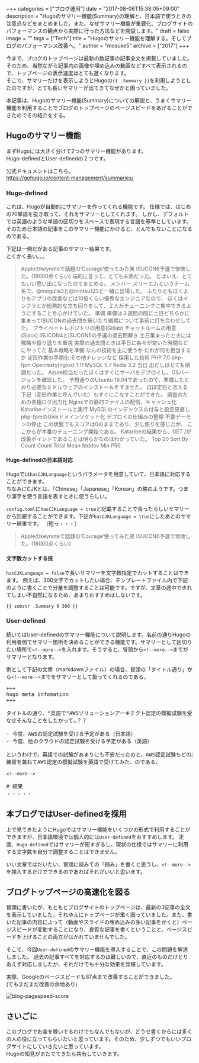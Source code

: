 +++
categories = ["ブログ運用"]
date = "2017-08-06T15:38:05+09:00"
description = "Hugoのサマリー機能(Summary)の理解と、日本語で使うときの注意点などをまとめました。また、なぜサマリー機能が重要化、ブログサイトのパフォーマンスの観点から実際に行った方法などを開設します。"
draft = false
image = ""
tags = ["Tech"]
title = "Hugoのサマリー機能を理解する。そしてブログのパフォーマンス改善へ。"
author = "mosuke5"
archive = ["2017"]
+++

今まで、ブログのトップページは最新の数記事の記事全文を掲載していました。  
そのため、当然ながら記事内の画像や埋め込みの動画などすべて表示されるので、トップページの表示速度はとても遅くなります。  
そこで、サマリーだけを表示しようとHugoの`{{ .Summary }}`を利用しようとしたのですが、とても長いサマリーが出てきてなぜかと困っていました。

本記事は、Hugoのサマリー機能(Summary)についての解説と、うまくサマリー機能を利用することでブログのトップページのページスピードをあげることができたのでその紹介をする。

<!--more-->

## Hugoのサマリー機能
まずHugoには大きく分けて2つのサマリー機能があります。  
Hugo-definedとUser-definedの２つです。

公式ドキュメントはこちら。  
https://gohugo.io/content-management/summaries/

### Hugo-defined
これは、Hugoが自動的にサマリーを作ってくれる機能です。
仕様では、はじめの70単語を抜き取って、それをサマリーとしてくれます。
しかし、デフォルトでは英語のような単語の区切りをスペースで表現する言語を基準としています。
そのため日本語の記事をこのサマリー機能にかけると、とんでもないことになるのである。

下記は一例だがある記事のサマリー結果です。  
とくかく長い。。。

> Appleのkeynoteで話題の’Courage‘使ってみた笑 ISUCON6予選で惨敗した。(18000点くらい) 端的に言って、とても未熟だった。 とはいえ、とてもいい思い出になったのでまとめる。 メンバー スリーエムというチーム名で、@mogulla3と@mintsu123と一緒に出場した。 ふたりともぼくよりもアプリの改善などは10倍くらい優秀なエンジニアなので、 ぼくはインフラとか総務的な立ち回りをして、２人がチューニングに集中できるようにすることを心がけていた。 準備 準備は３週間の間に土日どちらかに集まってISUCONの過去問を解いたり戦略について事前に打ち合わせしてた。 プライベートレポジトリの用意(Gitlab) チャットルームの用意(Slack) ISUCON4とISUCON5の予選の過去問解き 土日集まったときには戦略や振り返りを重視 実際の過去問ときは平日に各々が空いた時間などにやってた 基本戦略を準備 なんの技術を主に使うか だれが何を担当するか 定形作業の手順化 その他ナレッジなど 採用した技術 PHP 7.0 php-fpm Openresty(nginx) 1.11 MySQL 5.7 Redis 3.2 当日 出だしはとても順調だった。 Azure担当だったぼくはすぐにサーバをデプロイし、OSバージョンを確認した。 予想通りのUbuntu 16.04であったので、準備したとおり必要なミドルウェアのインストールをすませた。 ほぼ定石と言える下記（定形作業と呼んでいた）もすぐにこなすことができた。 調査のための各種ログ出力化 Nginxでの静的ファイルの配信、キャッシュ化 Kataribeインストールと実行 MySQLのインデックスの付与と設定見直し php-fpmのUnixドメインソケット化 デプロイの仕組みの整理 不要デーモンの停止 この状態でもスコアは0のままであり、少し焦りを感じたが、 ここからが本番のチューニング開始である。 Kataribeの結果から、GET /が改善ポイントであることは明らかなのはわかっていた。 Top 20 Sort By Count Count Total Mean Stddev Min P50.

#### Hugo-definedの日本語対応
Hugoでは`hasCJKLanguage`というパラメータを用意していて、日本語に対応することができます。  
ちなみにCJKとは、「Chinese」「Japanese」「Korean」の略のようです。つまり漢字を使う言語を表すときに使うらしい。

`config.toml`に`hasCJKLanguage = true`と記載することで長ったらしいサマリーから回避することができます。下記が`hasCJKLanguage = true`にしたあとのサマリー結果です。
（短っ・・・）

> Appleのkeynoteで話題の’Courage‘使ってみた笑 ISUCON6予選で惨敗した。(18000点くらい)

#### 文字数カットする技
`hasCJKLanguage = false`で長いサマリーを文字数指定でカットすることはできます。
例えば、300文字でカットしたい場合、テンプレートファイル内で下記のように書くことで分量を調整することは可能です。ですが、文章の途中できれてしまい不自然になるため、あまりおすすめはしないです。

```text
{{ substr .Summary 0 300 }}
```

### User-defined
続いてはUser-definedのサマリー機能について説明します。名前の通りHugoの利用者側でサマリー箇所を決めることができる機能です。サマリーとして区切りたい場所で<code>&#60;&#33;&#45;&#45;more&#45;&#45;&#62;</code>を入れます。そうすると、冒頭から<code>&#60;&#33;&#45;&#45;more&#45;&#45;&#62;</code>までがサマリーとなります。

例として下記の文章（markdownファイル）の場合、冒頭の「タイトル通り」から<code>&#60;&#33;&#45;&#45;more&#45;&#45;&#62;</code>までをサマリーとして扱ってくれるのである。

<pre>
+++
hugo meta infomation
+++

タイトルの通り、"英語で"AWSソリューションアーキテクト認定の模擬試験を受けてみたので報告です。  
なぜそんなことをしたかって…？？

- 今度、AWSの認定試験を受ける予定がある（日本語）
- 今度、他のクラウドの認定試験を受ける予定がある（英語）

というわけで、英語での試験があまりにも不安だったのと、AWS認定試験もどのみち受けるので、
練習を兼ねてAWS認定の模擬試験を英語で受けてみた、のである。

<code>&#60;&#33;&#45;&#45;more&#45;&#45;&#62;</code>

# 結果
・・・・・
</pre>

## 本ブログではUser-definedを採用
上で見てきたようにHugoではサマリー機能をいくつかの形式で利用することができますが、日本語環境では個人的には`User-defined`をおすすめします。
正直、`Hugo-defined`ではサマリーが短すぎるし、現状の仕様ではサマリーに利用する文字数を自分で調整することはできません。

いい文章ではだいたい、冒頭に読みての「掴み」を書くと思うし、<code>&#60;&#33;&#45;&#45;more&#45;&#45;&#62;</code>を挿入するだけでできるのであればそれがいいと思います。

## ブログトップページの高速化を図る
冒頭に書いたが、もともとブログサイトのトップページは、最新の3記事の全文を表示していました。それゆえにトップページが重く困っていました。また、書いた記事の内容によって（動画やスライドの埋め込みの多い記事をかくと）ページスピードが変動することになり、良質な記事を書くということと、ページスピードを上げることの両立がはかれていませんでした。

そこで、今回`User-defined`のサマリー機能を導入することで、この問題を解消しました。
過去の記事すべてを対応するのは難しいので、直近のものだけとりあえず対応しましたが、それだけでも十分な効果を発揮しています。

実際、Googleのページスピードも87点まで改善することができました。  
(でもまだまだ改善の余地あり)

![blog-pagespeed-score](/image/blog-pagespeed-score.png)

## さいごに
このブログでお金を稼いでるわけでもなんでもないが、どうせ書くからには多くの人の役に立ってもらいたいと思っています。そのため、少しずつでもいいブログサイトにしていきたいと思っています。  
Hugoの知見がまたでてきたら共有していきます。

